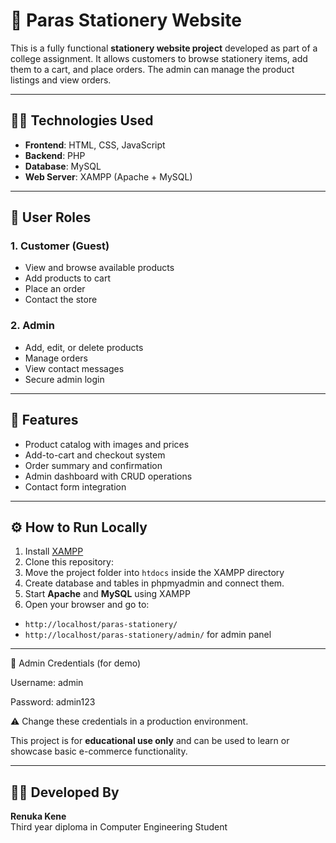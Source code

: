 # 🛒 Paras Stationery Website

This is a fully functional **stationery website project** developed as part of a college assignment. It allows customers to browse stationery items, add them to a cart, and place orders. The admin can manage the product listings and view orders.

---

## 🧑‍💻 Technologies Used

- **Frontend**: HTML, CSS, JavaScript
- **Backend**: PHP
- **Database**: MySQL
- **Web Server**: XAMPP (Apache + MySQL)

---

## 👤 User Roles

### 1. Customer (Guest)
- View and browse available products
- Add products to cart
- Place an order
- Contact the store

### 2. Admin
- Add, edit, or delete products
- Manage orders
- View contact messages
- Secure admin login

---

## 🚀 Features

- Product catalog with images and prices
- Add-to-cart and checkout system
- Order summary and confirmation
- Admin dashboard with CRUD operations
- Contact form integration

---

## ⚙️ How to Run Locally

1. Install [XAMPP](https://www.apachefriends.org/)
2. Clone this repository:
3. Move the project folder into `htdocs` inside the XAMPP directory
4. Create database and tables in phpmyadmin and connect them.
5. Start **Apache** and **MySQL** using XAMPP
6. Open your browser and go to:
- `http://localhost/paras-stationery/`  
- `http://localhost/paras-stationery/admin/` for admin panel

---

🔐 Admin Credentials (for demo)

Username: admin

Password: admin123

⚠️ Change these credentials in a production environment.


This project is for **educational use only** and can be used to learn or showcase basic e-commerce functionality.

---

## 🙋‍♀️ Developed By

**Renuka Kene**  
Third year diploma in Computer Engineering Student

